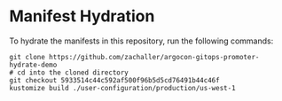 # Manifest Hydration

To hydrate the manifests in this repository, run the following commands:

```shell
git clone https://github.com/zachaller/argocon-gitops-promoter-hydrate-demo
# cd into the cloned directory
git checkout 5933514c44c592af500f96b5d5cd76491b44c46f
kustomize build ./user-configuration/production/us-west-1
```
